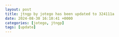 ```yaml
---
layout: post
title: jtngp by jotego has been updated to 324111a
date: 2024-08-30 16:10:41 +0000
categories: [jotego, jtngp]
tags: [update]
---
```


